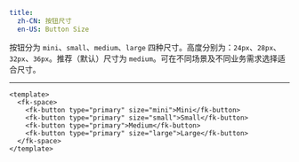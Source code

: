 ```yaml
title:
  zh-CN: 按钮尺寸
  en-US: Button Size
```


按钮分为 `mini`、`small`、`medium`、`large` 四种尺寸。高度分别为：`24px`、`28px`、`32px`、`36px`。推荐（默认）尺寸为 `medium`。可在不同场景及不同业务需求选择适合尺寸。

---


```vue { "component": true } 
<template>
  <fk-space>
    <fk-button type="primary" size="mini">Mini</fk-button>
    <fk-button type="primary" size="small">Small</fk-button>
    <fk-button type="primary">Medium</fk-button>
    <fk-button type="primary" size="large">Large</fk-button>
  </fk-space>
</template>
```
